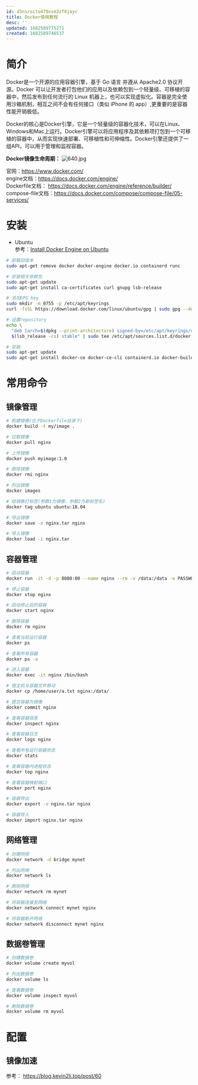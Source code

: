 ```yaml
---
id: d3nsroitu470xsm3zf8jayc
title: Docker使用教程
desc: ''
updated: 1682509775271
created: 1682509746537
---
```


# 简介
Docker是一个开源的应用容器引擎，基于 Go 语言 并遵从 Apache2.0 协议开源。Docker 可以让开发者打包他们的应用以及依赖包到一个轻量级、可移植的容器中，然后发布到任何流行的 Linux 机器上，也可以实现虚拟化。容器是完全使用沙箱机制，相互之间不会有任何接口（类似 iPhone 的 app）,更重要的是容器性能开销极低。

Docker的核心是Docker引擎，它是一个轻量级的容器化技术，可以在Linux、Windows和Mac上运行。Docker引擎可以将应用程序及其依赖项打包到一个可移植的容器中，从而实现快速部署、可移植性和可伸缩性。Docker引擎还提供了一组API，可以用于管理和监视容器。

**Docker镜像生命周期：**
![640.jpg](https://blog.kevin2li.top/static/img/55f78e2df8a5e9d5f1044eab3792e4ef.640.jpg)


官网：https://www.docker.com/  
engine文档：https://docs.docker.com/engine/   
Dockerfile文档： https://docs.docker.com/engine/reference/builder/  
compose-file文档：https://docs.docker.com/compose/compose-file/05-services/  

<!-- more -->

# 安装
- Ubuntu  
参考：[Install Docker Engine on Ubuntu](https://docs.docker.com/engine/install/ubuntu/)
```bash
# 卸载旧版本
sudo apt-get remove docker docker-engine docker.io containerd runc

# 安装相关依赖包
sudo apt-get update
sudo apt-get install ca-certificates curl gnupg lsb-release

# 添加GPG key
sudo mkdir -m 0755 -p /etc/apt/keyrings
curl -fsSL https://download.docker.com/linux/ubuntu/gpg | sudo gpg --dearmor -o /etc/apt/keyrings/docker.gpg

# 设置repository
echo \
  "deb [arch=$(dpkg --print-architecture) signed-by=/etc/apt/keyrings/docker.gpg] https://download.docker.com/linux/ubuntu \
  $(lsb_release -cs) stable" | sudo tee /etc/apt/sources.list.d/docker.list > /dev/null

# 安装
sudo apt-get update
sudo apt-get install docker-ce docker-ce-cli containerd.io docker-buildx-plugin docker-compose-plugin
```

# 常用命令
## 镜像管理
```bash
# 构建镜像(位于Dockerfile目录下)
docker build -t my/image .

# 拉取镜像
docker pull nginx

# 上传镜像
docker push myimage:1.0

# 删除镜像
docker rmi nginx

# 列出镜像
docker images

# 给镜像打标签(参数1为镜像，参数2为新标签名)
docker tag ubuntu ubuntu:18.04

# 导出镜像
docker save -o nginx.tar nginx

# 导入镜像
docker load -i nginx.tar
````
## 容器管理
```bash
# 启动容器
docker run -it -d -p 8080:80 --name nginx --rm -v /data:/data -e PASSWORD=123456 --network mynet nginx

# 停止容器
docker stop nginx

# 启动停止后的容器
docker start nginx

# 删除容器
docker rm nginx

# 查看当前运行容器
docker ps

# 查看所有容器
docker ps -a

# 进入容器
docker exec -it nginx /bin/bash

# 宿主机与容器文件移动
docker cp /home/user/a.txt nginx:/data/

# 提交容器为镜像
docker commit nginx

# 查看容器信息
docker inspect nginx

# 查看容器日志
docker logs nginx

# 查看所有运行容器状态
docker stats

# 查看容器内进程状态
docker top nginx

# 查看容器映射端口
docker port nginx

# 容器导出
docker export -o nginx.tar nginx

# 容器导入
docker import nginx.tar nginx

```
## 网络管理
```bash
# 创建网络
docker network -d bridge mynet

# 列出网络
docker network ls

# 删除网络
docker network rm mynet

# 将容器连接至网络
docker network connect mynet nginx

# 将容器断开网络
docker network disconnect mynet nginx
```

## 数据卷管理
```bash
# 创建数据卷
docker volume create myvol

# 列出数据卷
docker volume ls

# 查看数据卷
docker volume inspect myvol

# 删除数据卷
docker volume rm myvol
```

# 配置
## 镜像加速
参考： https://blog.kevin2li.top/post/60

